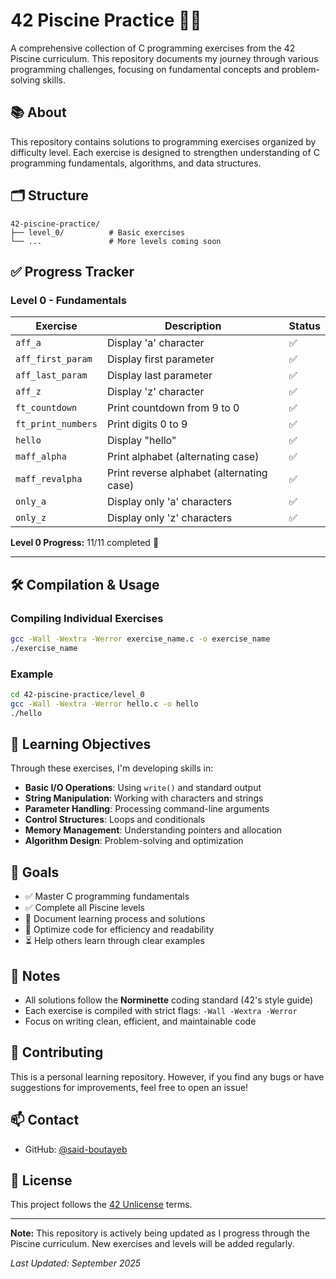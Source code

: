 # 42 Piscine Practice 🏊‍♂️

A comprehensive collection of C programming exercises from the 42 Piscine curriculum. This repository documents my journey through various programming challenges, focusing on fundamental concepts and problem-solving skills.

## 📚 About

This repository contains solutions to programming exercises organized by difficulty level. Each exercise is designed to strengthen understanding of C programming fundamentals, algorithms, and data structures.

## 🗂️ Structure

```
42-piscine-practice/
├── level_0/          # Basic exercises
└── ...               # More levels coming soon
```

## ✅ Progress Tracker

### Level 0 - Fundamentals

| Exercise | Description | Status |
|----------|-------------|--------|
| `aff_a` | Display 'a' character | ✅ |
| `aff_first_param` | Display first parameter | ✅ |
| `aff_last_param` | Display last parameter | ✅ |
| `aff_z` | Display 'z' character | ✅ |
| `ft_countdown` | Print countdown from 9 to 0 | ✅ |
| `ft_print_numbers` | Print digits 0 to 9 | ✅ |
| `hello` | Display "hello" | ✅ |
| `maff_alpha` | Print alphabet (alternating case) | ✅ |
| `maff_revalpha` | Print reverse alphabet (alternating case) | ✅ |
| `only_a` | Display only 'a' characters | ✅ |
| `only_z` | Display only 'z' characters | ✅ |

**Level 0 Progress:** 11/11 completed 🎉

---

## 🛠️ Compilation & Usage

### Compiling Individual Exercises

```bash
gcc -Wall -Wextra -Werror exercise_name.c -o exercise_name
./exercise_name
```

### Example

```bash
cd 42-piscine-practice/level_0
gcc -Wall -Wextra -Werror hello.c -o hello
./hello
```

## 📖 Learning Objectives

Through these exercises, I'm developing skills in:

- **Basic I/O Operations**: Using `write()` and standard output
- **String Manipulation**: Working with characters and strings
- **Parameter Handling**: Processing command-line arguments
- **Control Structures**: Loops and conditionals
- **Memory Management**: Understanding pointers and allocation
- **Algorithm Design**: Problem-solving and optimization

## 🎯 Goals

- ✅ Master C programming fundamentals
- ✅ Complete all Piscine levels
- 🔄 Document learning process and solutions
- 🔄 Optimize code for efficiency and readability
- ⏳ Help others learn through clear examples

## 📝 Notes

- All solutions follow the **Norminette** coding standard (42's style guide)
- Each exercise is compiled with strict flags: `-Wall -Wextra -Werror`
- Focus on writing clean, efficient, and maintainable code

## 🤝 Contributing

This is a personal learning repository. However, if you find any bugs or have suggestions for improvements, feel free to open an issue!

## 📫 Contact

- GitHub: [@said-boutayeb](https://github.com/said-boutayeb)

## 📜 License

This project follows the [42 Unlicense](https://github.com/gcamerli/42unlicense) terms.

---

**Note:** This repository is actively being updated as I progress through the Piscine curriculum. New exercises and levels will be added regularly.

*Last Updated: September 2025*
